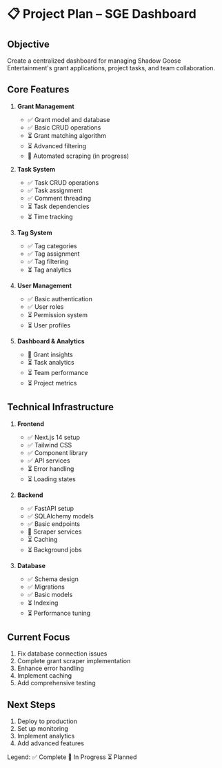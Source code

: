 # 📋 Project Plan – SGE Dashboard

## Objective
Create a centralized dashboard for managing Shadow Goose Entertainment's grant applications, project tasks, and team collaboration.

## Core Features
1. **Grant Management**
   - ✅ Grant model and database
   - ✅ Basic CRUD operations
   - ⏳ Grant matching algorithm
   - ⏳ Advanced filtering
   - 🔄 Automated scraping (in progress)

2. **Task System**
   - ✅ Task CRUD operations
   - ✅ Task assignment
   - ✅ Comment threading
   - ⏳ Task dependencies
   - ⏳ Time tracking

3. **Tag System**
   - ✅ Tag categories
   - ✅ Tag assignment
   - ✅ Tag filtering
   - ⏳ Tag analytics

4. **User Management**
   - ✅ Basic authentication
   - ✅ User roles
   - ⏳ Permission system
   - ⏳ User profiles

5. **Dashboard & Analytics**
   - 🔄 Grant insights
   - ⏳ Task analytics
   - ⏳ Team performance
   - ⏳ Project metrics

## Technical Infrastructure
1. **Frontend**
   - ✅ Next.js 14 setup
   - ✅ Tailwind CSS
   - ✅ Component library
   - ✅ API services
   - ⏳ Error handling
   - ⏳ Loading states

2. **Backend**
   - ✅ FastAPI setup
   - ✅ SQLAlchemy models
   - ✅ Basic endpoints
   - 🔄 Scraper services
   - ⏳ Caching
   - ⏳ Background jobs

3. **Database**
   - ✅ Schema design
   - ✅ Migrations
   - ✅ Basic models
   - ⏳ Indexing
   - ⏳ Performance tuning

## Current Focus
1. Fix database connection issues
2. Complete grant scraper implementation
3. Enhance error handling
4. Implement caching
5. Add comprehensive testing

## Next Steps
1. Deploy to production
2. Set up monitoring
3. Implement analytics
4. Add advanced features

Legend:
✅ Complete
🔄 In Progress
⏳ Planned
